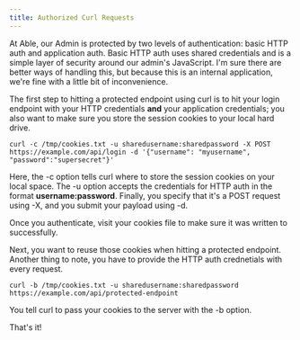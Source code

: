 ```yaml
---
title: Authorized Curl Requests
---
```


At Able, our Admin is protected by two levels of authentication: basic HTTP auth and application auth.  Basic HTTP auth uses shared credentials and is a simple layer of security around our admin's JavaScript.  I'm sure there are better ways of handling this, but because this is an internal application, we're fine with a little bit of inconvenience.  

The first step to hitting a protected endpoint using curl is to hit your login endpoint with your HTTP credentials **and** your application credentials; you also want to make sure you store the session cookies to your local hard drive.

    curl -c /tmp/cookies.txt -u sharedusername:sharedpassword -X POST https://example.com/api/login -d '{"username": "myusername", "password":"supersecret"}'

Here, the -c option tells curl where to store the session cookies on your local space.  The -u option accepts the credentials for HTTP auth in the format **username:password**.  Finally, you specify that it's a POST request using -X, and you submit your payload using -d.

Once you authenticate, visit your cookies file to make sure it was written to successfully. 

Next, you want to reuse those cookies when hitting a protected endpoint.  Another thing to note, you have to provide the HTTP auth crednetials with every request.

    curl -b /tmp/cookies.txt -u sharedusername:sharedpassword https://example.com/api/protected-endpoint

You tell curl to pass your cookies to the server with the -b option.

That's it!

